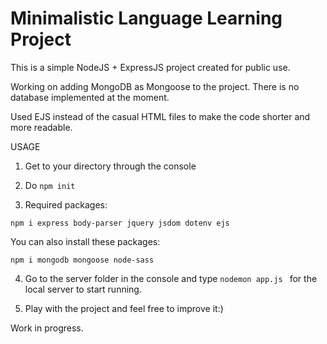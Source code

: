 # Minimalistic Language Learning Project

This is a simple NodeJS + ExpressJS project created for public use.

Working on adding MongoDB as Mongoose to the project. There is no database implemented at the moment.

Used EJS instead of the casual HTML files to make the code shorter and more readable.

USAGE

1. Get to your directory through the console

2. Do ```npm init```

3. Required packages:

```npm i express body-parser jquery jsdom dotenv ejs ```

   You can also install these packages:
  
```npm i mongodb mongoose node-sass ```

4. Go to the server folder in the console and type ```nodemon app.js ``` for the local server to start running.

5. Play with the project and feel free to improve it:)

Work in progress.
